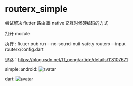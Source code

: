 # routerx_simple
尝试解决 flutter  路由 跟 native 交互时候硬编码的方式


打开 module 

 执行 : flutter pub run --no-sound-null-safety  routerx --input routerx/config.dart

 思路：https://blog.csdn.net/IT_peng/article/details/118107671



simple:
  android:
![avatar](https://github.com/geekTaolipeng/routerx_simple/blob/main/13911624353847_.pic.jpg)

   dart:
![avatar](https://github.com/geekTaolipeng/routerx_simple/blob/main/13921624353890_.pic_P.jpg)   
